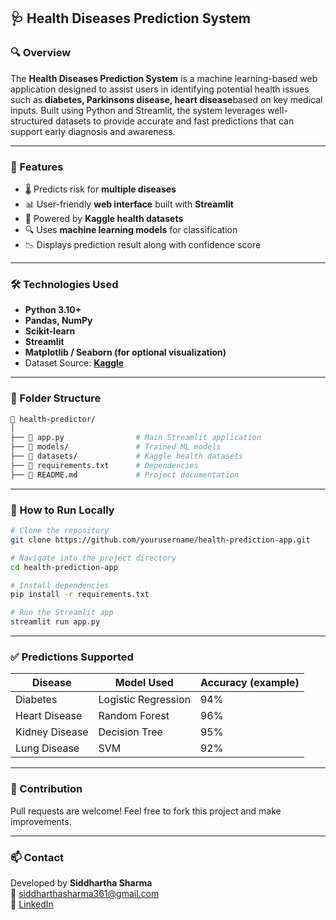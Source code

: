 
## 🩺 Health Diseases Prediction System

### 🔍 Overview
The **Health Diseases Prediction System** is a machine learning-based web application designed to assist users in identifying potential health issues such as **diabetes, Parkinsons disease, heart disease**based on key medical inputs. Built using Python and Streamlit, the system leverages well-structured datasets to provide accurate and fast predictions that can support early diagnosis and awareness.

---

### 🚀 Features
- 🌡️ Predicts risk for **multiple diseases**
- 📊 User-friendly **web interface** built with **Streamlit**
- 📁 Powered by **Kaggle health datasets**
- 🔍 Uses **machine learning models** for classification
- 📉 Displays prediction result along with confidence score

---

### 🛠️ Technologies Used
- **Python 3.10+**
- **Pandas, NumPy**
- **Scikit-learn**
- **Streamlit**
- **Matplotlib / Seaborn (for optional visualization)**
- Dataset Source: **[Kaggle](https://www.kaggle.com/)**

---

### 📂 Folder Structure
```bash
📁 health-predictor/
│
├── 📄 app.py                # Main Streamlit application
├── 📁 models/               # Trained ML models
├── 📁 datasets/             # Kaggle health datasets
├── 📄 requirements.txt      # Dependencies
├── 📄 README.md             # Project documentation
```

---

### 🧪 How to Run Locally

```bash
# Clone the repository
git clone https://github.com/yourusername/health-prediction-app.git

# Navigate into the project directory
cd health-prediction-app

# Install dependencies
pip install -r requirements.txt

# Run the Streamlit app
streamlit run app.py
```

---

### ✅ Predictions Supported

| Disease       | Model Used      | Accuracy (example) |
|---------------|------------------|---------------------|
| Diabetes      | Logistic Regression | 94% |
| Heart Disease | Random Forest      | 96% |
| Kidney Disease| Decision Tree      | 95% |
| Lung Disease  | SVM                | 92% |

---

### 🤝 Contribution
Pull requests are welcome! Feel free to fork this project and make improvements.

---

### 📫 Contact
Developed by **Siddhartha Sharma**  
📧 siddharthasharma361@gmail.com  
🔗 [LinkedIn](https://www.linkedin.com/in/siddhartha-sharma-2a9031226)

